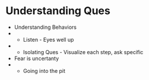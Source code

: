 # Understanding Ques


 
* Understanding Behaviors
* * Listen - Eyes well up
* * Isolating Ques - Visualize each step, ask specific 
* Fear is uncertanty
* * Going into the pit
